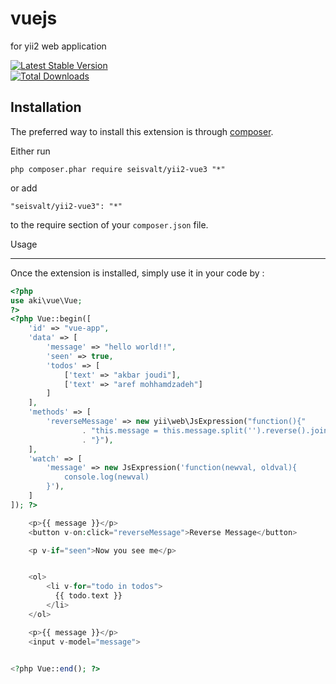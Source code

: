 # vuejs

for yii2 web application

<p align="center">
    
[![Latest Stable Version](https://poser.pugx.org/aki/yii2-vue/v/stable)](https://packagist.org/packages/aki/yii2-vue)   
[![Total Downloads](https://poser.pugx.org/aki/yii2-vue/downloads)](https://packagist.org/packages/aki/yii2-vue)

</p>

## Installation

The preferred way to install this extension is through [composer](http://getcomposer.org/download/).

Either run

```
php composer.phar require seisvalt/yii2-vue3 "*"
```

or add

```
"seisvalt/yii2-vue3": "*"
```

to the require section of your `composer.json` file.

Usage

---

Once the extension is installed, simply use it in your code by :

```php
<?php
use aki\vue\Vue;
?>
<?php Vue::begin([
    'id' => "vue-app",
    'data' => [
        'message' => "hello world!!",
        'seen' => true,
        'todos' => [
            ['text' => "akbar joudi"],
            ['text' => "aref mohhamdzadeh"]
        ]
    ],
    'methods' => [
        'reverseMessage' => new yii\web\JsExpression("function(){"
                . "this.message = this.message.split('').reverse().join(''); "
                . "}"),
    ],
    'watch' => [
        'message' => new JsExpression('function(newval, oldval){
            console.log(newval)
        }'),
    ]
]); ?>

    <p>{{ message }}</p>
    <button v-on:click="reverseMessage">Reverse Message</button>

    <p v-if="seen">Now you see me</p>


    <ol>
        <li v-for="todo in todos">
          {{ todo.text }}
        </li>
    </ol>

    <p>{{ message }}</p>
    <input v-model="message">


<?php Vue::end(); ?>
```

